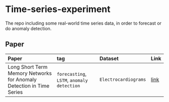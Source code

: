 # Time-series-experiment
The repo including some real-world time series data, in order to forecast or do anomaly detection.

## Paper

|Paper|tag|Dataset|Link|
|:---|:---|:---|:---|
|Long Short Term Memory Networks for Anomaly Detection in Time Series|`forecasting`, `LSTM`, `anomaly detection`|`Electrocardiograms`|[link](https://scholar.google.com.tw/scholar_url?url=https://www.researchgate.net/profile/Mohamed-Mourad-Lafifi/post/Optimizing-Long-Short-Term-Memory-Model-CNN-for-anomaly-detection/attachment/5f46fa6bce377e00016f45e8/AS%253A928935898542080%25401598486985261/download/Long%2BShort%2BTerm%2BMemory%2BNetworks%2Bfor%2BAnomaly%2BDetection%2Bin%2BTime%2BSeries.pdf&hl=zh-TW&sa=X&ei=HuVpY8aULIHYyASuhKbwBA&scisig=AAGBfm3JnGxpEEOdTLgwm6ud5QPP24u9Hg&oi=scholarr)|